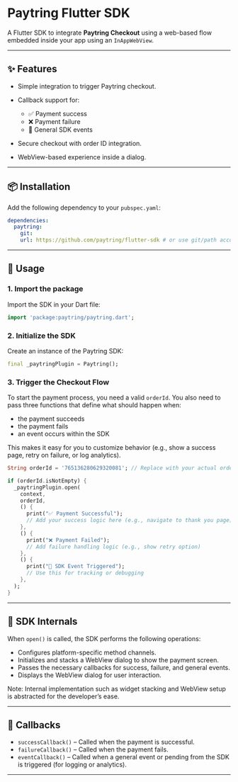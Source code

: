 # Paytring Flutter SDK

A Flutter SDK to integrate **Paytring Checkout** using a web-based flow embedded inside your app using an `InAppWebView`.

---

## ✨ Features

* Simple integration to trigger Paytring checkout.
* Callback support for:

  * ✅ Payment success
  * ❌ Payment failure
  * 📢 General SDK events
* Secure checkout with order ID integration.
* WebView-based experience inside a dialog.

---

## 📦 Installation

Add the following dependency to your `pubspec.yaml`:

```yaml
dependencies:
  paytring:
    git:
    url: https://github.com/paytring/flutter-sdk # or use git/path accordingly
```

---

## 🚀 Usage

### 1. **Import the package**

Import the SDK in your Dart file:

```dart
import 'package:paytring/paytring.dart';
```

### 2. **Initialize the SDK**

Create an instance of the Paytring SDK:

```dart
final _paytringPlugin = Paytring();
```

### 3. **Trigger the Checkout Flow**

To start the payment process, you need a valid `orderId`. You also need to pass three functions that define what should happen when:

* the payment succeeds
* the payment fails
* an event occurs within the SDK

This makes it easy for you to customize behavior (e.g., show a success page, retry on failure, or log analytics).

```dart
String orderId = '765136280629320081'; // Replace with your actual order ID

if (orderId.isNotEmpty) {
  _paytringPlugin.open(
    context,
    orderId,
    () {
      print("✅ Payment Successful");
      // Add your success logic here (e.g., navigate to thank you page)
    },
    () {
      print("❌ Payment Failed");
      // Add failure handling logic (e.g., show retry option)
    },
    () {
      print("📢 SDK Event Triggered");
      // Use this for tracking or debugging
    },
  );
}
```

---

## 🔧 SDK Internals

When `open()` is called, the SDK performs the following operations:

* Configures platform-specific method channels.
* Initializes and stacks a WebView dialog to show the payment screen.
* Passes the necessary callbacks for success, failure, and general events.
* Displays the WebView dialog for user interaction.

Note: Internal implementation such as widget stacking and WebView setup is abstracted for the developer’s ease.

---

## 🔁 Callbacks

* `successCallback()` – Called when the payment is successful.
* `failureCallback()` – Called when the payment fails.
* `eventCallback()` – Called when a general event or pending from the SDK is triggered (for logging or analytics).

---


